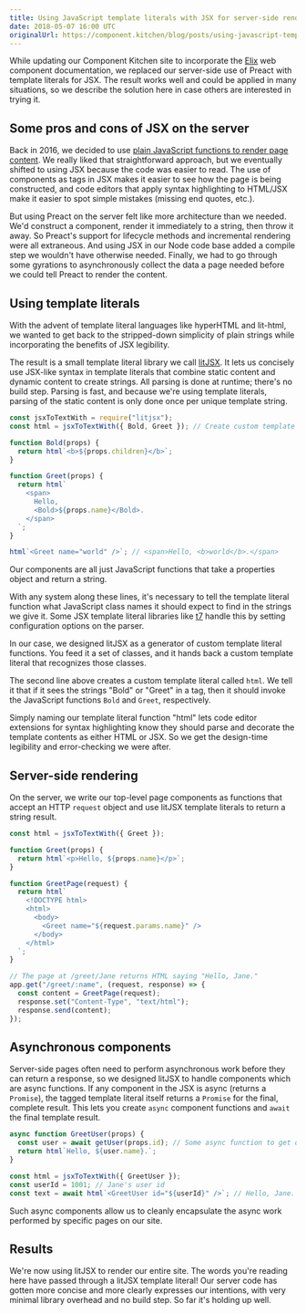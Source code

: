 ```yaml
---
title: Using JavaScript template literals with JSX for server-side rendering
date: 2018-05-07 16:00 UTC
originalUrl: https://component.kitchen/blog/posts/using-javascript-template-literals-with-jsx-for-server-side-rendering
---
```


While updating our Component Kitchen site to incorporate the [Elix](https://component.kitchen/elix) web component documentation, we replaced our server-side use of Preact with template literals for JSX. The result works well and could be applied in many situations, so we describe the solution here in case others are interested in trying it.

## Some pros and cons of JSX on the server

Back in 2016, we decided to use [plain JavaScript functions to render page content](https://component.kitchen/blog/posts/replacing-your-server-side-template-language-with-plain-javascript-functions). We really liked that straightforward approach, but we eventually shifted to using JSX because the code was easier to read. The use of components as tags in JSX makes it easier to see how the page is being constructed, and code editors that apply syntax highlighting to HTML/JSX make it easier to spot simple mistakes (missing end quotes, etc.).

But using Preact on the server felt like more architecture than we needed. We'd construct a component, render it immediately to a string, then throw it away. So Preact's support for lifecycle methods and incremental rendering were all extraneous. And using JSX in our Node code base added a compile step we wouldn't have otherwise needed. Finally, we had to go through some gyrations to asynchronously collect the data a page needed before we could tell Preact to render the content.

## Using template literals

With the advent of template literal languages like hyperHTML and lit-html, we wanted to get back to the stripped-down simplicity of plain strings while incorporating the benefits of JSX legibility.

The result is a small template literal library we call [litJSX](https://github.com/componentkitchen/litJSX). It lets us concisely use JSX-like syntax in template literals that combine static content and dynamic content to create strings. All parsing is done at runtime; there's no build step. Parsing is fast, and because we're using template literals, parsing of the static content is only done once per unique template string.

```js
const jsxToTextWith = require("litjsx");
const html = jsxToTextWith({ Bold, Greet }); // Create custom template literal.

function Bold(props) {
  return html`<b>${props.children}</b>`;
}

function Greet(props) {
  return html`
    <span>
      Hello,
      <Bold>${props.name}</Bold>.
    </span>
  `;
}

html`<Greet name="world" />`; // <span>Hello, <b>world</b>.</span>
```

Our components are all just JavaScript functions that take a properties object and return a string.

With any system along these lines, it's necessary to tell the template literal function what JavaScript class names it should expect to find in the strings we give it. Some JSX template literal libraries like [t7](https://github.com/trueadm/t7) handle this by setting configuration options on the parser.

In our case, we designed litJSX as a generator of custom template literal functions. You feed it a set of classes, and it hands back a custom template literal that recognizes those classes.

The second line above creates a custom template literal called `html`. We tell it that if it sees the strings "Bold" or "Greet" in a tag, then it should invoke the JavaScript functions `Bold` and `Greet`, respectively.

Simply naming our template literal function "html" lets code editor extensions for syntax highlighting know they should parse and decorate the template contents as either HTML or JSX. So we get the design-time legibility and error-checking we were after.

## Server-side rendering

On the server, we write our top-level page components as functions that accept an HTTP `request` object and use litJSX template literals to return a string result.

```js
const html = jsxToTextWith({ Greet });

function Greet(props) {
  return html`<p>Hello, ${props.name}</p>`;
}

function GreetPage(request) {
  return html`
    <!DOCTYPE html>
    <html>
      <body>
        <Greet name="${request.params.name}" />
      </body>
    </html>
  `;
}

// The page at /greet/Jane returns HTML saying "Hello, Jane."
app.get("/greet/:name", (request, response) => {
  const content = GreetPage(request);
  response.set("Content-Type", "text/html");
  response.send(content);
});
```

## Asynchronous components

Server-side pages often need to perform asynchronous work before they can return a response, so we designed litJSX to handle components which are async functions. If any component in the JSX is async (returns a `Promise`), the tagged template literal itself returns a `Promise` for the final, complete result. This lets you create `async` component functions and `await` the final template result.

```js
async function GreetUser(props) {
  const user = await getUser(props.id); // Some async function to get data
  return html`Hello, ${user.name}.`;
}

const html = jsxToTextWith({ GreetUser });
const userId = 1001; // Jane's user id
const text = await html`<GreetUser id="${userId}" />`; // Hello, Jane.
```

Such async components allow us to cleanly encapsulate the async work performed by specific pages on our site.

## Results

We're now using litJSX to render our entire site. The words you're reading here have passed through a litJSX template literal! Our server code has gotten more concise and more clearly expresses our intentions, with very minimal library overhead and no build step. So far it's holding up well.
